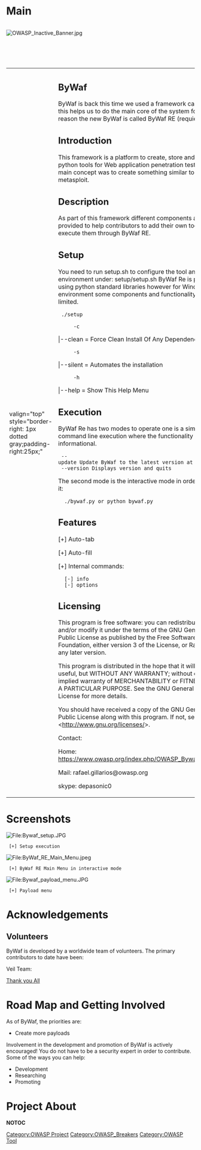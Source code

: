 # Main

<div style="width:100%;height:100px;border:0,margin:0;overflow: hidden;">

![OWASP_Inactive_Banner.jpg](OWASP_Inactive_Banner.jpg
"OWASP_Inactive_Banner.jpg")

</div>

<table>
<tbody>
<tr class="odd">
<td><p>valign="top" style="border-right: 1px dotted gray;padding-right:25px;"</p></td>
<td><h2 id="bywaf">ByWaf</h2>
<p>ByWaf is back this time we used a framework called Veil this helps us to do the main core of the system for this reason the new ByWaf is called ByWaf RE (requiem)</p>
<h2 id="introduction">Introduction</h2>
<p>This framework is a platform to create, store and execute python tools for Web application penetration testing. The main concept was to create something similar to metasploit.</p>
<h2 id="description">Description</h2>
<p>As part of this framework different components are provided to help contributors to add their own tools and execute them through ByWaf RE.</p>
<h2 id="setup">Setup</h2>
<p>You need to run setup.sh to configure the tool and environment under: setup/setup.sh ByWaf Re is portable using python standard libraries however for Windows environment some components and functionality is limited.</p>
<p><code> ./setup</code></p>
<p><code>     -c</code></p>
<p>|--clean = Force Clean Install Of Any Dependencies</p>
<p><code>     -s</code></p>
<p>|--silent = Automates the installation</p>
<p><code>     -h</code></p>
<p>|--help = Show This Help Menu</p>
<h2 id="execution">Execution</h2>
<p>ByWaf Re has two modes to operate one is a simple command line execution where the functionality is just informational.</p>
<p><code> --update Update ByWaf to the latest version at github</code><br />
<code> --version Displays version and quits</code></p>
<p>The second mode is the interactive mode in order to run it:</p>
<p><code>  ./bywaf.py or python bywaf.py</code></p>
<h2 id="features">Features</h2>
<p>[+] Auto-tab</p>
<p>[+] Auto-fill</p>
<p>[+] Internal commands:</p>
<p><code>  [-] info</code><br />
<code>  [-] options</code></p>
<h2 id="licensing">Licensing</h2>
<p>This program is free software: you can redistribute it and/or modify it under the terms of the GNU General Public License as published by the Free Software Foundation, either version 3 of the License, or Rafael Gil any later version.</p>
<p>This program is distributed in the hope that it will be useful, but WITHOUT ANY WARRANTY; without even the implied warranty of MERCHANTABILITY or FITNESS FOR A PARTICULAR PURPOSE. See the GNU General Public License for more details.</p>
<p>You should have received a copy of the GNU General Public License along with this program. If not, see &lt;<a href="http://www.gnu.org/licenses/">http://www.gnu.org/licenses/</a>&gt;.</p>
<p>Contact:</p>
<p>Home: <a href="https://www.owasp.org/index.php/OWASP_Bywaf_Project">https://www.owasp.org/index.php/OWASP_Bywaf_Project</a></p>
<p>Mail: rafael.gillarios@owasp.org</p>
<p>skype: depasonic0</p></td>
<td><p>valign="top" style="padding-left:25px;width:200px;border-right: 1px dotted gray;padding-right:25px;"</p></td>
<td><h2 id="what_is_bywaf">What is ByWaf?</h2>
<p>ByWaf provides:</p>
<ul>
<li>Pentesting tool</li>
<li>Auditing tool</li>
<li>so on</li>
</ul>
<h2 id="project_leader">Project Leader</h2>
<p>Project leader's name:</p>
<ul>
<li><a href="mailto:rafael.gillarios@owasp.org">Rafael Gil</a></li>
</ul>
<h2 id="quick_download">Quick Download</h2>
<ul>
<li><a href="https://github.com/depasonico/ByWaf-RE">GitHub</a></li>
</ul>
<h2 id="sponsors">Sponsors</h2>
<p><a href="http://wingware.com/">Wingware</a></p>
<h2 id="news_and_events">News and Events</h2>
<ul>
<li>Tool presented at OWASP appsec EU in Cambridge June 2014</li>
<li>[Nov 15 2013] Beta release</li>
<li>[May 4 2014] Release v1.0</li>
</ul>
<h2 id="classifications">Classifications</h2>
<table>
<tbody>
<tr class="odd">
<td><p>align="center" valign="top" width="50%" rowspan="2"</p></td>
<td><figure>
<img src="Owasp-incubator-trans-85.png" title="Owasp-incubator-trans-85.png" alt="Owasp-incubator-trans-85.png" /><figcaption>Owasp-incubator-trans-85.png</figcaption>
</figure></td>
<td><p>align="center" valign="top" width="50%"</p></td>
<td><figure>
<img src="Owasp-builders-small.png" title="Owasp-builders-small.png" alt="Owasp-builders-small.png" /><figcaption>Owasp-builders-small.png</figcaption>
</figure></td>
</tr>
<tr class="even">
<td><p>align="center" valign="top" width="50%"</p></td>
<td><figure>
<img src="Owasp-breakers-small.png" title="Owasp-breakers-small.png" alt="Owasp-breakers-small.png" /><figcaption>Owasp-breakers-small.png</figcaption>
</figure></td>
<td></td>
<td></td>
</tr>
<tr class="odd">
<td><p>colspan="2" align="center"</p></td>
<td><figure>
<img src="Cc-button-y-sa-small.png" title="Cc-button-y-sa-small.png" alt="Cc-button-y-sa-small.png" /><figcaption>Cc-button-y-sa-small.png</figcaption>
</figure></td>
<td></td>
<td></td>
</tr>
<tr class="even">
<td><p>colspan="2" align="center"</p></td>
<td><figure>
<img src="Project_Type_Files_TOOL.jpg" title="Project_Type_Files_TOOL.jpg" alt="Project_Type_Files_TOOL.jpg" /><figcaption>Project_Type_Files_TOOL.jpg</figcaption>
</figure></td>
<td></td>
<td></td>
</tr>
</tbody>
</table></td>
</tr>
</tbody>
</table>

# Screenshots

![<File:Bywaf_setup.JPG>](Bywaf_setup.JPG "File:Bywaf_setup.JPG")

` [+] Setup execution`

![<File:ByWaf_RE_Main_Menu.jpeg>](ByWaf_RE_Main_Menu.jpeg
"File:ByWaf_RE_Main_Menu.jpeg")

` [+] ByWaf RE Main Menu in interactive mode`

![<File:Bywaf_payload_menu.JPG>](Bywaf_payload_menu.JPG
"File:Bywaf_payload_menu.JPG")

` [+] Payload menu`

# Acknowledgements

## Volunteers

ByWaf is developed by a worldwide team of volunteers. The primary
contributors to date have been:

Veil Team:

[Thank you All](https://www.veil-framework.com/)

# Road Map and Getting Involved

As of ByWaf, the priorities are:

  - Create more payloads

Involvement in the development and promotion of ByWaf is actively
encouraged\! You do not have to be a security expert in order to
contribute. Some of the ways you can help:

  - Development
  - Researching
  - Promoting

# Project About

__NOTOC__ <headertabs />

[Category:OWASP Project](Category:OWASP_Project "wikilink")
[Category:OWASP_Breakers](Category:OWASP_Breakers "wikilink")
[Category:OWASP Tool](Category:OWASP_Tool "wikilink")